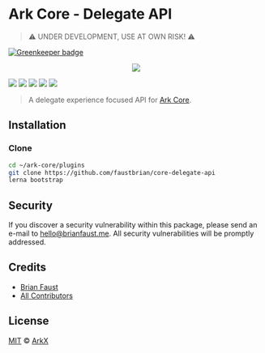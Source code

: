 # Ark Core - Delegate API

> :warning: UNDER DEVELOPMENT, USE AT OWN RISK! :warning:

[![Greenkeeper badge](https://badges.greenkeeper.io/faustbrian/core-delegate-api.svg)](https://greenkeeper.io/)

<p align="center">
    <img src="https://github.com/faustbrian/core-delegate-api/raw/master/banner.png" />
</p>

<a href="https://travis-ci.org/faustbrian/core-delegate-api"><img src="https://badgen.net/travis/faustbrian/core-delegate-api"></a>
<a href="https://codecov.io/github/faustbrian/core-delegate-api"><img src="https://badgen.net/codecov/c/github/faustbrian/core-delegate-api"></a>
<a href="https://github.com/faustbrian/core-delegate-api"><img src="https://badgen.net/github/last-commit/faustbrian/core-delegate-api"></a>
<a href="https://github.com/faustbrian/core-delegate-api"><img src="https://badgen.net/github/release/faustbrian/core-delegate-api"></a>
<a href="https://github.com/faustbrian/core-delegate-api"><img src="https://badgen.net/github/license/faustbrian/core-delegate-api"></a>

> A delegate experience focused API for [Ark Core](https://github.com/ArkEcosystem/core).

## Installation

### Clone

```bash
cd ~/ark-core/plugins
git clone https://github.com/faustbrian/core-delegate-api
lerna bootstrap
```

## Security

If you discover a security vulnerability within this package, please send an e-mail to hello@brianfaust.me. All security vulnerabilities will be promptly addressed.

## Credits

- [Brian Faust](https://github.com/faustbrian)
- [All Contributors](../../../../contributors)

## License

[MIT](LICENSE) © [ArkX](https://arkx.io)
